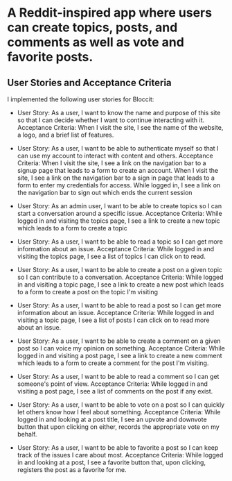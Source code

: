 # A Reddit-inspired app where users can create topics, posts, and comments as well as vote and favorite posts.

## User Stories and Acceptance Criteria
I implemented the following user stories for Bloccit:

- User Story: As a user, I want to know the name and purpose of this site so that I can decide whether I want to continue interacting with it.
Acceptance Criteria:
When I visit the site, I see the name of the website, a logo, and a brief list of features.

- User Story: As a user, I want to be able to authenticate myself so that I can use my account to interact with content and others.
Acceptance Criteria:
When I visit the site, I see a link on the navigation bar to a signup page that leads to a form to create an account.
When I visit the site, I see a link on the navigation bar to a sign in page that leads to a form to enter my credentials for access.
While logged in, I see a link on the navigation bar to sign out which ends the current session

- User Story: As an admin user, I want to be able to create topics so I can start a conversation around a specific issue.
Acceptance Criteria:
While logged in and visiting the topics page, I see a link to create a new topic which leads to a form to create a topic

- User Story: As a user, I want to be able to read a topic so I can get more information about an issue.
Acceptance Criteria:
While logged in and visiting the topics page, I see a list of topics I can click on to read.

- User Story: As a user, I want to be able to create a post on a given topic so I can contribute to a conversation.
Acceptance Criteria:
While logged in and visiting a topic page, I see a link to create a new post which leads to a form to create a post on the topic I'm visiting

- User Story: As a user, I want to be able to read a post so I can get more information about an issue.
Acceptance Criteria:
While logged in and visiting a topic page, I see a list of posts I can click on to read more about an issue.

- User Story: As a user, I want to be able to create a comment on a given post so I can voice my opinion on something.
Acceptance Criteria:
While logged in and visiting a post page, I see a link to create a new comment which leads to a form to create a comment for the post I'm visiting.

- User Story: As a user, I want to be able to read a comment so I can get someone's point of view.
Acceptance Criteria:
While logged in and visiting a post page, I see a list of comments on the post if any exist.

- User Story: As a user, I want to be able to vote on a post so I can quickly let others know how I feel about something.
Acceptance Criteria:
While logged in and looking at a post title, I see an upvote and downvote button that upon clicking on either, records the appropriate vote on my behalf.

- User Story: As a user, I want to be able to favorite a post so I can keep track of the issues I care about most.
Acceptance Criteria:
While logged in and looking at a post, I see a favorite button that, upon clicking, registers the post as a favorite for me.

